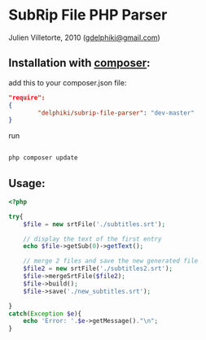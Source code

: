 # SubRip File PHP Parser
Julien Villetorte, 2010 (gdelphiki@gmail.com)

## Installation with [composer](http://getcomposer.org/):

add this to your composer.json file:
``` json
"require": 
{
        "delphiki/subrip-file-parser": "dev-master"
}

```

run 

``` sh

php composer update

```

## Usage:

``` php
<?php 

try{
	$file = new srtFile('./subtitles.srt');

	// display the text of the first entry
	echo $file->getSub(0)->getText();

	// merge 2 files and save the new generated file
	$file2 = new srtFile('./subtitles2.srt');
	$file->mergeSrtFile($file2);
	$file->build();
	$file->save('./new_subtitles.srt');

}
catch(Exception $e){
	echo 'Error: '.$e->getMessage()."\n";
}
```

